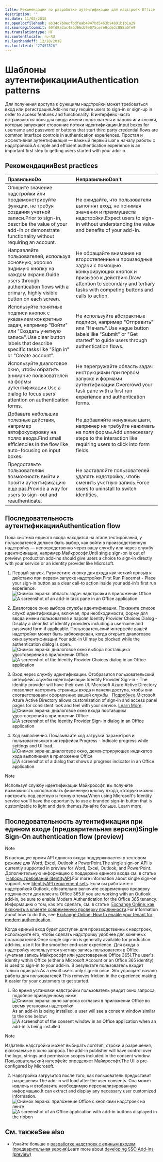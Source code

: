 ```yaml
---
title: Рекомендации по разработке аутентификации для надстроек Office
description: ''
ms.date: 11/02/2018
ms.openlocfilehash: ab34c7b0ecfbdfeab4947bd5463b94801b1b1a29
ms.sourcegitcommit: 60fd8a3ac4a6d66cb9e075ce7e0cde3c888a5fe9
ms.translationtype: HT
ms.contentlocale: ru-RU
ms.lasthandoff: 12/28/2018
ms.locfileid: "27457826"
---
```

# <a name="authentication-patterns"></a><span data-ttu-id="94827-102">Шаблоны аутентификации</span><span class="sxs-lookup"><span data-stu-id="94827-102">Authentication patterns</span></span>

<span data-ttu-id="94827-103">Для получения доступа к функциям надстройки может требоваться вход или регистрация.</span><span class="sxs-lookup"><span data-stu-id="94827-103">Add-ins may require users to sign-in or sign-up in order to access features and functionality.</span></span> <span data-ttu-id="94827-104">В интерфейс часто встраиваются поля для ввода имени пользователя и пароля или кнопки, которые запускают сторонние потоки идентификации.</span><span class="sxs-lookup"><span data-stu-id="94827-104">Input boxes for username and password or buttons that start third party credential flows are common interface controls in authentication experiences.</span></span> <span data-ttu-id="94827-105">Простая и эффективная аутентификация — важный первый шаг к началу работы с надстройкой.</span><span class="sxs-lookup"><span data-stu-id="94827-105">A simple and efficient authentication experience is an important first step to getting users started with your add-in.</span></span>

## <a name="best-practices"></a><span data-ttu-id="94827-106">Рекомендации</span><span class="sxs-lookup"><span data-stu-id="94827-106">Best practices</span></span>

|<span data-ttu-id="94827-107">Правильно</span><span class="sxs-lookup"><span data-stu-id="94827-107">Do</span></span>|<span data-ttu-id="94827-108">Неправильно</span><span class="sxs-lookup"><span data-stu-id="94827-108">Don't</span></span>|
|:----|:----|
|<span data-ttu-id="94827-109">Опишите значение надстройки или продемонстрируйте функции, не требуя создания учетной записи.</span><span class="sxs-lookup"><span data-stu-id="94827-109">Prior to sign-in, describe the value of your add-in or demonstrate functionality without requiring an account.</span></span> |<span data-ttu-id="94827-110">Не ожидайте, что пользователи выполнят вход, не понимая значения и преимуществ надстройки.</span><span class="sxs-lookup"><span data-stu-id="94827-110">Expect users to sign-in without understanding the value and benefits of your add-in.</span></span>|
|<span data-ttu-id="94827-111">Направляйте пользователей, используя основную, хорошо видимую кнопку на каждом экране.</span><span class="sxs-lookup"><span data-stu-id="94827-111">Guide users through authentication flows with a primary, highly visible button on each screen.</span></span> |<span data-ttu-id="94827-112">Не обращайте внимание на второстепенные и производные задачи с помощью конкурирующих кнопок и призывов к действию.</span><span class="sxs-lookup"><span data-stu-id="94827-112">Draw attention to secondary and tertiary tasks with competing buttons and calls to action.</span></span>|
|<span data-ttu-id="94827-113">Используйте понятные подписи кнопок с указанием конкретных задач, например "Войти" или "Создать учетную запись".</span><span class="sxs-lookup"><span data-stu-id="94827-113">Use clear button labels that describe specific tasks like "Sign in" or "Create account".</span></span>   |<span data-ttu-id="94827-114">Не используйте абстрактные подписи, например "Отправить" или "Начать".</span><span class="sxs-lookup"><span data-stu-id="94827-114">Use vague button labels like "Submit" or "Get started" to guide users through authentication flows.</span></span>|
|<span data-ttu-id="94827-115">Используйте диалоговое окно, чтобы обратить внимание пользователей на формы аутентификации.</span><span class="sxs-lookup"><span data-stu-id="94827-115">Use a dialog to focus users' attention on authentication forms.</span></span>    |<span data-ttu-id="94827-116">Не перегружайте область задач инструкциями при первом запуске и формами аутентификации.</span><span class="sxs-lookup"><span data-stu-id="94827-116">Overcrowd your task pane with a first run experience and authentication forms.</span></span>|
|<span data-ttu-id="94827-117">Добавьте небольшие полезные действия, например автофокусировку на полях ввода.</span><span class="sxs-lookup"><span data-stu-id="94827-117">Find small efficiencies in the flow like auto-focusing on input boxes.</span></span> |<span data-ttu-id="94827-118">Не добавляйте ненужные шаги, например не требуйте нажимать на поля формы.</span><span class="sxs-lookup"><span data-stu-id="94827-118">Add unnecessary steps to the interaction like requiring users to click into form fields.</span></span>|
|<span data-ttu-id="94827-119">Предоставьте пользователям возможность выйти и пройти аутентификацию еще раз.</span><span class="sxs-lookup"><span data-stu-id="94827-119">Provide a way for users to sign-out and reauthenticate.</span></span>    |<span data-ttu-id="94827-120">Не заставляйте пользователей удалять надстройку, чтобы сменить учетную запись.</span><span class="sxs-lookup"><span data-stu-id="94827-120">Force users to uninstall to switch identities.</span></span>|

## <a name="authentication-flow"></a><span data-ttu-id="94827-121">Последовательность аутентификации</span><span class="sxs-lookup"><span data-stu-id="94827-121">Authentication flow</span></span>
<span data-ttu-id="94827-122">Пока система единого входа находится на этапе тестирования, у пользователей должен быть выбор, как войти в производственную надстройку — непосредственно через вашу службу или через службу идентификации, например Майкрософт.</span><span class="sxs-lookup"><span data-stu-id="94827-122">Until single sign-on is out of preview, production add-ins should give users a choice to sign-in directly with your service or an identity provider like Microsoft.</span></span>

1. <span data-ttu-id="94827-123">Первый запуск. Разместите кнопку для входа как четкий призыв к действию при первом запуске надстройки.</span><span class="sxs-lookup"><span data-stu-id="94827-123">First Run Placemat - Place your sign-in button as a clear call-to action inside your add-in's first run experience.</span></span>
<span data-ttu-id="94827-124">![Снимок экрана: область задач надстройки в приложении Office](../images/add-in-fre-value-placemat.png)</span><span class="sxs-lookup"><span data-stu-id="94827-124">![A screenshot of an add-in task pane in an Office application](../images/add-in-fre-value-placemat.png)</span></span>

2. <span data-ttu-id="94827-125">Диалоговое окно выбора службы идентификации. Покажите список служб идентификации, включая, при необходимости, форму для ввода имени пользователя и пароля.</span><span class="sxs-lookup"><span data-stu-id="94827-125">Identity Provider Choices Dialog - Display a clear list of identity providers including a username and password form if applicable.</span></span> <span data-ttu-id="94827-126">Пользовательский интерфейс вашей надстройки может быть заблокирован, когда открыто диалоговое окно аутентификации.</span><span class="sxs-lookup"><span data-stu-id="94827-126">Your add-in UI may be blocked while the authentication dialog is open.</span></span>
<span data-ttu-id="94827-127">![Снимок экрана: диалоговое окно выбора поставщика удостоверений в приложении Office](../images/add-in-auth-choices-dialog.png)</span><span class="sxs-lookup"><span data-stu-id="94827-127">![A screenshot of the Identity Provider Choices dialog in an Office application](../images/add-in-auth-choices-dialog.png)</span></span>



3. <span data-ttu-id="94827-128">Вход через службу идентификации. Отобразится пользовательский интерфейс службы идентификации.</span><span class="sxs-lookup"><span data-stu-id="94827-128">Identity Provider Sign-in - The identity provider will have their own UI.</span></span> <span data-ttu-id="94827-129">Microsoft Azure Active Directory позволяет настроить страницы входа и панели доступа, чтобы они соответствовали оформлению вашей службы.  [Подробнее](https://docs.microsoft.com/azure/active-directory/fundamentals/customize-branding).</span><span class="sxs-lookup"><span data-stu-id="94827-129">Microsoft Azure Active Directory allows customization of sign-in and access panel pages for consistent look and feel with your service. [Learn More](https://docs.microsoft.com/azure/active-directory/fundamentals/customize-branding).</span></span>
<span data-ttu-id="94827-130">![Снимок экрана: диалоговое окно входа поставщика удостоверений в приложении Office](../images/add-in-auth-identity-sign-in.png)</span><span class="sxs-lookup"><span data-stu-id="94827-130">![A screenshot of the Identity Provider Sign-in dialog in an Office application](../images/add-in-auth-identity-sign-in.png)</span></span>

4. <span data-ttu-id="94827-131">Ход выполнения. Показывайте ход загрузки параметров и пользовательского интерфейса.</span><span class="sxs-lookup"><span data-stu-id="94827-131">Progress - Indicate progress while settings and UI load.</span></span>
<span data-ttu-id="94827-132">![Снимок экрана: диалоговое окно, демонстрирующее индикатор хода выполнения в приложении Office](../images/add-in-auth-modal-interstitial.png)</span><span class="sxs-lookup"><span data-stu-id="94827-132">![A screenshot of a dialog that shows a progress indicator in an Office application](../images/add-in-auth-modal-interstitial.png)</span></span>

> [!NOTE] 
> <span data-ttu-id="94827-133">Используя службу идентификации Майкрософт, вы получите возможность использовать фирменную кнопку входа, которую можно настроить под светлую и темную темы.</span><span class="sxs-lookup"><span data-stu-id="94827-133">When using Microsoft's Identity service you'll have the opportunity to use a branded sign-in button that is customizable to light and dark themes.</span></span><span data-ttu-id="94827-134">Узнайте больше.</span><span class="sxs-lookup"><span data-stu-id="94827-134"> Learn more.</span></span>

## <a name="single-sign-on-authentication-flow-preview"></a><span data-ttu-id="94827-135">Последовательность аутентификации при едином входе (предварительная версия)</span><span class="sxs-lookup"><span data-stu-id="94827-135">Single Sign-On authentication flow (preview)</span></span>

> [!NOTE]
> <span data-ttu-id="94827-136">В настоящее время API единого входа поддерживается в тестовом режиме для Word, Excel, Outlook и PowerPoint.</span><span class="sxs-lookup"><span data-stu-id="94827-136">The single sign-on API is currently supported in preview for Word, Excel, Outlook, and PowerPoint.</span></span> <span data-ttu-id="94827-137">Дополнительную информацию о поддержке единого входа см. в статье  [Наборы требований IdentityAPI](https://docs.microsoft.com/office/dev/add-ins/reference/requirement-sets/identity-api-requirement-sets).</span><span class="sxs-lookup"><span data-stu-id="94827-137">For more information about single sign-on support, see [IdentityAPI requirement sets](https://docs.microsoft.com/office/dev/add-ins/reference/requirement-sets/identity-api-requirement-sets).</span></span> <span data-ttu-id="94827-138">Если вы работаете с надстройкой Outlook, обязательно включите современную проверку подлинности для клиента Office 365.</span><span class="sxs-lookup"><span data-stu-id="94827-138">If you are working with an Outlook add-in, be sure to enable Modern Authentication for the Office 365 tenancy.</span></span> <span data-ttu-id="94827-139">Информацию о том, как это сделать, см. в статье  [Exchange Online: как включить в клиенте современную проверку подлинности](https://social.technet.microsoft.com/wiki/contents/articles/32711.exchange-online-how-to-enable-your-tenant-for-modern-authentication.aspx).</span><span class="sxs-lookup"><span data-stu-id="94827-139">For information about how to do this, see [Exchange Online: How to enable your tenant for modern authentication](https://social.technet.microsoft.com/wiki/contents/articles/32711.exchange-online-how-to-enable-your-tenant-for-modern-authentication.aspx).</span></span>

<span data-ttu-id="94827-140">Когда единый вход будет доступен для производственных надстроек, используйте его, чтобы сделать надстройку удобнее для конечных пользователей.</span><span class="sxs-lookup"><span data-stu-id="94827-140">Once single sign-on is generally available for production add-ins, use it for the smoother end-user experience.</span></span> <span data-ttu-id="94827-141">Для входа в надстройку используется учетная запись пользователя в Office (учетная запись Майкрософт или удостоверение Office 365).</span><span class="sxs-lookup"><span data-stu-id="94827-141">The user's identity within Office (either a Microsoft Account or an Office 365 identity) is used to sign-in to your add-in.</span></span> <span data-ttu-id="94827-142">В результате пользователь входит только один раз.</span><span class="sxs-lookup"><span data-stu-id="94827-142">As a result users only sign-in once.</span></span> <span data-ttu-id="94827-143">Это упрощает начало работы для пользователей.</span><span class="sxs-lookup"><span data-stu-id="94827-143">This removes friction in the experience making it easier for your customers to get started.</span></span>

1. <span data-ttu-id="94827-144">Во время установки надстройки пользователь увидит окно запроса, подобное приведенному ниже. ![Снимок экрана: окно запроса согласия в приложении Office во время установки надстройки](../images/add-in-auth-SSO-consent-dialog.png)</span><span class="sxs-lookup"><span data-stu-id="94827-144">As an add-in is being installed, a user will see a consent window similar to the one below: ![A screenshot of the consent window in an Office application when an add-in is being installed](../images/add-in-auth-SSO-consent-dialog.png)</span></span>
> [!NOTE]
> <span data-ttu-id="94827-145">Издатель надстройки может выбирать логотип, строки и разрешения, включаемые в окно запроса.</span><span class="sxs-lookup"><span data-stu-id="94827-145">The add-in publisher will have control over the logo, strings and permission scopes included in the consent window.</span></span> <span data-ttu-id="94827-146">Пользовательский интерфейс определяет Майкрософт.</span><span class="sxs-lookup"><span data-stu-id="94827-146">The UI is pre-configured by Microsoft.</span></span>

2. <span data-ttu-id="94827-147">Надстройка загрузится после того, как пользователь предоставит разрешения.</span><span class="sxs-lookup"><span data-stu-id="94827-147">The add-in will load after the user consents.</span></span> <span data-ttu-id="94827-148">Она может извлечь и отобразить необходимую персонализированную информацию.</span><span class="sxs-lookup"><span data-stu-id="94827-148">It can extract and display any necessary user customized information.</span></span>
<span data-ttu-id="94827-149">![Снимок экрана: приложение Office с кнопками надстроек на ленте](../images/add-in-ribbon.png)</span><span class="sxs-lookup"><span data-stu-id="94827-149">![A screenshot of an Office application with add-in buttons displayed in the ribbon](../images/add-in-ribbon.png)</span></span>

## <a name="see-also"></a><span data-ttu-id="94827-150">См. также</span><span class="sxs-lookup"><span data-stu-id="94827-150">See also</span></span>
- <span data-ttu-id="94827-151">Узнайте больше о [разработке надстроек с единым входом (предварительная версия)](https://docs.microsoft.com/office/dev/add-ins/develop/sso-in-office-add-ins)</span><span class="sxs-lookup"><span data-stu-id="94827-151">Learn more about [developing SSO Add-ins (preview)](https://docs.microsoft.com/office/dev/add-ins/develop/sso-in-office-add-ins)</span></span>